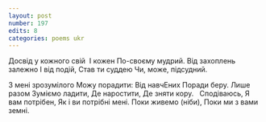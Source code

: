 ```yaml
---
layout: post
number: 197
edits: 8
categories: poems ukr
---
```


Досвід у кожного свій 
І кожен 
По-своєму мудрий. 
Від захоплень залежно 
І від подій,
Став ти суддею 
Чи, може, підсудний.

З мені зрозумілого 
Можу порадити:
Від навчЕних 
Поради беру.
Лише разом 
Зуміємо ладити,
Де наростити,
Де зняти кору.
 
Сподіваюсь, 
Я вам потрібен,
Як і ви потрібні мені.
Поки живемо (ніби),
Поки ми з вами земні. 

